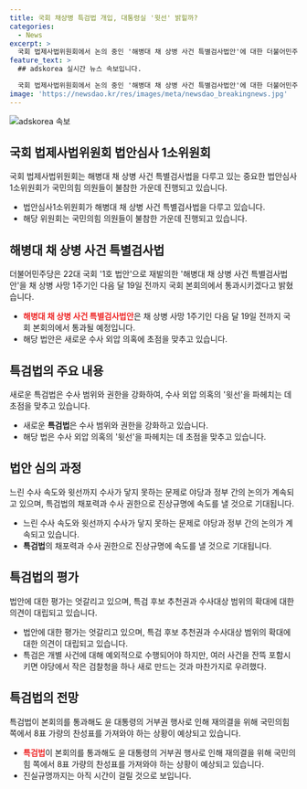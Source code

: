 ```yaml
---
title: 국회 채상병 특검법 개입, 대통령실 '윗선' 밝힐까?
categories:
  - News
excerpt: >
  국회 법제사법위원회에서 논의 중인 '해병대 채 상병 사건 특별검사법안'에 대한 더불어민주당의 적극적인 대응과 국회 법사위와 상의를 거쳐 법안 심사에 착수됨. 새 특검법은 윤석열 대통령의 재의요구를 거부하는 등 수사 외압 의혹에 초점을 맞추고, 수사·재판 범위를 확대함. 수사 인력과 권한을 강화하여 민주당과 야당의 논의가 예상되고, 대통령의 거부권 행사 등 정치적 과정을 거쳐 진실규명이 일대 가속화될 전망. 그러나 법안 심사 완료 후에도 정치적 과정과 거부권 행사 등을 놓고 예상되는 논란도 주목되고 있음.
feature_text: >
  ## adskorea 실시간 뉴스 속보입니다.

  국회 법제사법위원회에서 논의 중인 '해병대 채 상병 사건 특별검사법안'에 대한 더불어민주당의 적극적인 대응과 국회 법사위와 상의를 거쳐 법안 심사에 착수됨. 새 특검법은 윤석열 대통령의 재의요구를 거부하는 등 수사 외압 의혹에 초점을 맞추고, 수사·재판 범위를 확대함. 수사 인력과 권한을 강화하여 민주당과 야당의 논의가 예상되고, 대통령의 거부권 행사 등 정치적 과정을 거쳐 진실규명이 일대 가속화될 전망. 그러나 법안 심사 완료 후에도 정치적 과정과 거부권 행사 등을 놓고 예상되는 논란도 주목되고 있음.
image: 'https://newsdao.kr/res/images/meta/newsdao_breakingnews.jpg'
---
```


<p><img src="https://newsdao.kr/res/images/meta/newsdao_breakingnews.jpg" alt="adskorea 속보" /></p>

<h2 data-ke-size="size26">국회 법제사법위원회 법안심사 1소위원회</h2>

<p data-ke-size="size16">국회 법제사법위원회는 해병대 채 상병 사건 특별검사법을 다루고 있는 중요한 법안심사 1소위원회가 국민의힘 의원들이 불참한 가운데 진행되고 있습니다.</p>

<ul>
<li>법안심사1소위원회가 해병대 채 상병 사건 특별검사법을 다루고 있습니다.</li>
<li>해당 위원회는 국민의힘 의원들이 불참한 가운데 진행되고 있습니다.</li>
</ul>

<h2 data-ke-size="size26">해병대 채 상병 사건 특별검사법</h2>

<p data-ke-size="size16">더불어민주당은 22대 국회 '1호 법안'으로 재발의한 '해병대 채 상병 사건 특별검사법안'을 채 상병 사망 1주기인 다음 달 19일 전까지 국회 본회의에서 통과시키겠다고 밝혔습니다.</p>

<ul>
<li><b><span style="color: #ee2323;">해병대 채 상병 사건 특별검사법안</span></b>은 채 상병 사망 1주기인 다음 달 19일 전까지 국회 본회의에서 통과될 예정입니다.</li>
<li>해당 법안은 새로운 수사 외압 의혹에 초점을 맞추고 있습니다.</li>
</ul>

<h2 data-ke-size="size26">특검법의 주요 내용</h2>

<p data-ke-size="size16">새로운 특검법은 수사 범위와 권한을 강화하여, 수사 외압 의혹의 '윗선'을 파헤치는 데 초점을 맞추고 있습니다.</p>

<ul>
<li>새로운 <b>특검법</b>은 수사 범위와 권한을 강화하고 있습니다.</li>
<li>해당 법은 수사 외압 의혹의 '윗선'을 파헤치는 데 초점을 맞추고 있습니다.</li>
</ul>

<h2 data-ke-size="size26">법안 심의 과정</h2>

<p data-ke-size="size16">느린 수사 속도와 윗선까지 수사가 닿지 못하는 문제로 야당과 정부 간의 논의가 계속되고 있으며, 특검법의 채포력과 수사 권한으로 진상규명에 속도를 낼 것으로 기대됩니다.</p>

<ul>
<li>느린 수사 속도와 윗선까지 수사가 닿지 못하는 문제로 야당과 정부 간의 논의가 계속되고 있습니다.</li>
<li><b>특검법</b>의 채포력과 수사 권한으로 진상규명에 속도를 낼 것으로 기대됩니다.</li>
</ul>

<h2 data-ke-size="size26">특검법의 평가</h2>

<p data-ke-size="size16">법안에 대한 평가는 엇갈리고 있으며, 특검 후보 추천권과 수사대상 범위의 확대에 대한 의견이 대립되고 있습니다.</p>

<ul>
<li>법안에 대한 평가는 엇갈리고 있으며, 특검 후보 추천권과 수사대상 범위의 확대에 대한 의견이 대립되고 있습니다.</li>
<li>특검은 개별 사건에 대해 예외적으로 수행되어야 하지만, 여러 사건을 잔뜩 포함시키면 야당에서 작은 검찰청을 하나 새로 만드는 것과 마찬가지로 우려했다.</li>
</ul>

<h2 data-ke-size="size26">특검법의 전망</h2>

<p data-ke-size="size16">특검법이 본회의를 통과해도 윤 대통령의 거부권 행사로 인해 재의결을 위해 국민의힘 쪽에서 8표 가량의 찬성표를 가져와야 하는 상황이 예상되고 있습니다.</p>

<ul>
<li><b><span style="color: #ee2323;">특검법</span></b>이 본회의를 통과해도 윤 대통령의 거부권 행사로 인해 재의결을 위해 국민의힘 쪽에서 8표 가량의 찬성표를 가져와야 하는 상황이 예상되고 있습니다.</li>
<li>진실규명까지는 아직 시간이 걸릴 것으로 보입니다.</li>
</ul>

